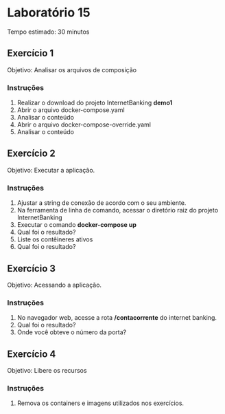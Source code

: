# Laboratório 15

Tempo estimado: 30 minutos

## Exercício 1
 
Objetivo: Analisar os arquivos de composição

### Instruções

<ol>
    <li> Realizar o download do projeto InternetBanking <b>demo1</b>
    <li> Abrir o arquivo docker-compose.yaml
    <li> Analisar o conteúdo
    <li> Abrir o arquivo docker-compose-override.yaml
    <li> Analisar o conteúdo
</ol>

## Exercício 2
 
Objetivo: Executar a aplicação.

### Instruções

<ol>
    <li> Ajustar a string de conexão de acordo com o seu ambiente.
    <li> Na ferramenta de linha de comando, acessar o diretório raiz do projeto InternetBanking
    <li> Executar o comando <b>docker-compose up</b>
    <li> Qual foi o resultado?
    <li> Liste os contêineres ativos
    <li> Qual foi o resultado?
</ol>

## Exercício 3
 
Objetivo: Acessando a aplicação.

### Instruções

<ol>
    <li> No navegador web, acesse a rota <b>/contacorrente</b> do internet banking.
    <li> Qual foi o resultado?
    <li> Onde você obteve o número da porta?
</ol>

## Exercício 4
 
Objetivo: Libere os recursos

### Instruções

<ol>
    <li> Remova os containers e imagens utilizados nos exercícios.
</ol>